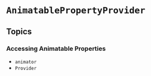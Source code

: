 # ``AnimatablePropertyProvider``

## Topics

### Accessing Animatable Properties

- ``animator``
- ``Provider``

